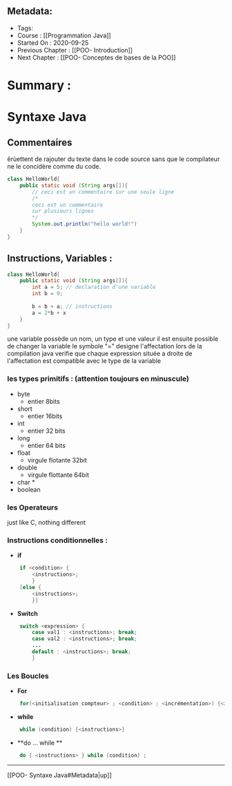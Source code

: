 ## Metadata:
* Tags: 
* Course : [[Programmation Java]]
* Started On : 2020-09-25
* Previous Chapter : [[POO- Introduction]]
* Next Chapter : [[POO- Conceptes de bases de la POO]]

# Summary :

# Syntaxe Java
## Commentaires 
êrùettent de rajouter du texte dans le code source sans que le compilateur ne le concidère comme du code. 

```java
class HelloWorld{
	public static void (String args[]){
		// ceci est un commentaire sur une seule ligne 
		/* 
		ceci est un commentaire 
		sur plusieurs lignes
		*/
		System.out.println("hello world!")
	}
}
```

## Instructions, Variables : 
```java
class HelloWorld{
	public static void (String args[]){
		int a = 5; // declaration d'une variable
		int b = 9;
		
		b = b + a; // instructions
		a = 2*b + x 
	}
}
```

une variable possède un nom, un type et une valeur 
il est ensuite possible de changer la variable
le symbole "=" designe l'affectation
lors de la compilation java verifie que chaque expression située a droite de l'affectation est compatible avec le type de la variable

### les types primitifs : (attention toujours en minuscule)
* byte
	* entier 8bits
* short
	* entier 16bits
* int
	* entier 32 bits 
* long
	* entier 64 bits
* float
	* virgule flotante 32bit
* double
	* virgule flottante 64bit
* char
	* 
* boolean

### les Operateurs
just like C, nothing different 
### Instructions conditionnelles : 
* **if**
```java
	if <condition> {
		<instructions>;
		}
	[else {
		<instructions>;
		}]
```

* **Switch**
```java
	switch <expression> {
		case val1 : <instructions>; break;
		case val2 : <instructions>; break;
		...
		default : <instructions>; break;
		}
```

### Les Boucles 
* **For**
```java
	for(<initialisation compteur> ; <condition> ; <incrémentation>) {<instructions>}
```
*  **while**
```java
	while (condition) {<instructions>}
```
*  **do ... while **
```java
	do { <instructions> } while (condition) ;
```
___
[[POO- Syntaxe Java#Metadata|up]]